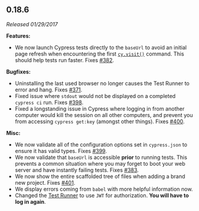 ## 0.18.6

_Released 01/29/2017_

**Features:**

- We now launch Cypress tests directly to the `baseUrl` to avoid an initial page
  refresh when encountering the first [`cy.visit()`](/api/commands/visit)
  command. This should help tests run faster. Fixes
  [#382](https://github.com/cypress-io/cypress/issues/382).

**Bugfixes:**

- Uninstalling the last used browser no longer causes the Test Runner to error
  and hang. Fixes [#371](https://github.com/cypress-io/cypress/issues/371).
- Fixed issue where `stdout` would not be displayed on a completed `cypress ci`
  run. Fixes [#398](https://github.com/cypress-io/cypress/issues/398).
- Fixed a longstanding issue in Cypress where logging in from another computer
  would kill the session on all other computers, and prevent you from accessing
  `cypress get:key` (amongst other things). Fixes
  [#400](https://github.com/cypress-io/cypress/issues/400).

**Misc:**

- We now validate all of the configuration options set in `cypress.json` to
  ensure it has valid types. Fixes
  [#399](https://github.com/cypress-io/cypress/issues/399).
- We now validate that `baseUrl` is accessible **prior** to running tests. This
  prevents a common situation where you may forget to boot your web server and
  have instantly failing tests. Fixes
  [#383](https://github.com/cypress-io/cypress/issues/383).
- We now show the entire scaffolded tree of files when adding a brand new
  project. Fixes [#401](https://github.com/cypress-io/cypress/issues/401).
- We display errors coming from `babel` with more helpful information now.
- Changed the
  [Test Runner](https://github.com/cypress-io/cypress/tree/develop/packages/desktop-gui)
  to use `JWT` for authorization. **You will have to log in again**.
